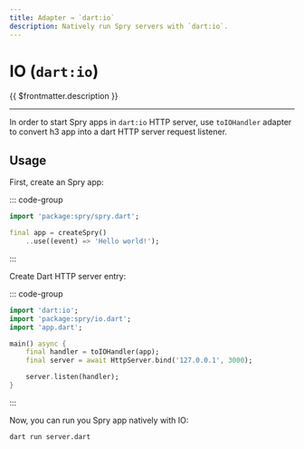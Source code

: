 ```yaml
---
title: Adapter → `dart:io`
description: Natively run Spry servers with `dart:io`.
---
```


# IO (`dart:io`)

{{ $frontmatter.description }}

---

In order to start Spry apps in `dart:io` HTTP server, use `toIOHandler` adapter to convert h3 app into a dart HTTP server request listener.

## Usage

First, create an Spry app:

::: code-group
```dart [app.dart]
import 'package:spry/spry.dart';

final app = createSpry()
    ..use((event) => 'Hello world!');
```
:::

Create Dart HTTP server entry:

::: code-group
```dart [server.dart]
import 'dart:io';
import 'package:spry/io.dart';
import 'app.dart';

main() async {
    final handler = toIOHandler(app);
    final server = await HttpServer.bind('127.0.0.1', 3000);

    server.listen(handler);
}
```
:::

Now, you can run you Spry app natively with IO:

```bash
dart run server.dart
```
